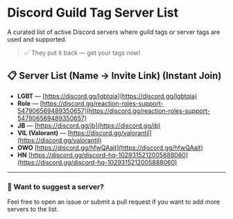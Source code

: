 # Discord Guild Tag Server List

A curated list of active Discord servers where guild tags or server tags are used and supported.

> ✅ They put it back — get your tags now!

## 📋 Server List (Name → Invite Link) (Instant Join)

- **LGBT** — [https://discord.gg/lgbtqia](https://discord.gg/lgbtqia)  
- **Role** — [https://discord.gg/reaction-roles-support-547906569489350657](https://discord.gg/reaction-roles-support-547906569489350657)  
- **JB** — [https://discord.gg/jb](https://discord.gg/jb)  
- **VIL (Valorant)** — [https://discord.gg/valorantil](https://discord.gg/valorantil)
- **OWO** [https://discord.gg/hfwQAajt](https://discord.gg/hfwQAajt)
- **HN** [https://discord.gg/discord-hq-1029315212005888060](https://discord.gg/discord-hq-1029315212005888060)

---

### 💬 Want to suggest a server?

Feel free to open an issue or submit a pull request if you want to add more servers to the list.
